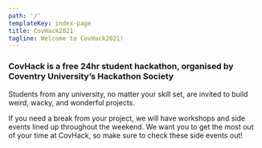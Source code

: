 ```yaml
---
path: '/'
templateKey: index-page
title: CovHack2021
tagline: Welcome to CovHack2021!
---
```


### CovHack is a free 24hr student hackathon, organised by Coventry University’s Hackathon Society

Students from any university, no matter your skill set, are invited to build weird, wacky, and wonderful projects.

If you need a break from your project, we will have workshops and side events lined up throughout the weekend.
We want you to get the most out of your time at CovHack, so make sure to check these side events out!
